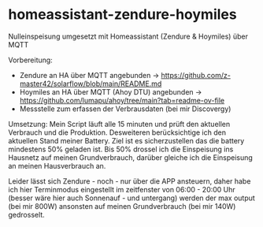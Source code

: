 # homeassistant-zendure-hoymiles
Nulleinspeisung umgesetzt mit Homeassistant (Zendure &amp; Hoymiles) über MQTT

Vorbereitung:
- Zendure an HA über MQTT angebunden -> https://github.com/z-master42/solarflow/blob/main/README.md
- Hoymiles an HA über MQTT (Ahoy DTU) angebunden -> https://github.com/lumapu/ahoy/tree/main?tab=readme-ov-file
- Messstelle zum erfassen der Verbrausdaten (bei mir Discovergy)

Umsetzung:
Mein Script läuft alle 15 minuten und prüft den aktuellen Verbrauch und die Produktion. Desweiteren berücksichtige ich den aktuellen Stand meiner Battery. Ziel ist es sicherzustellen das die battery mindestens 50% geladen ist. Bis 50% drossel ich die Einspeisung ins Hausnetz auf meinen Grundverbrauch, darüber gleiche ich die Einspeisung an meinen Hausverbrauch an.

Leider lässt sich Zendure - noch - nur über die APP ansteuern, daher habe ich hier Terminmodus eingestellt im zeitfenster von 06:00 - 20:00 Uhr (besser wäre hier auch Sonnenauf - und untergang) werden der max output (bei mir 800W) ansonsten auf meinen Grundverbrauch (bei mir 140W) gedrosselt.

